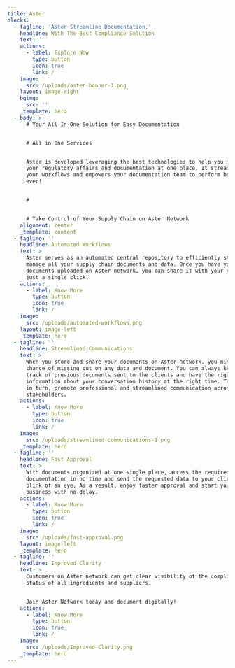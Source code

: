 ```yaml
---
title: Aster
blocks:
  - tagline: 'Aster Streamline Documentation,'
    headline: With The Best Compliance Solution
    text: ''
    actions:
      - label: Explore Now
        type: button
        icon: true
        link: /
    image:
      src: /uploads/aster-banner-1.png
    layout: image-right
    bgimg:
      src: ''
    _template: hero
  - body: >
      # Your All-In-One Solution for Easy Documentation


      # All in One Services


      Aster is developed leveraging the best technologies to help you manage all
      your regulatory affairs and documentation at one place. It streamlines
      your workflows and empowers your documentation team to perform better than
      ever!


      #


      # Take Control of Your Supply Chain on Aster Network
    alignment: center
    _template: content
  - tagline: ''
    headline: Automated Workflows
    text: >
      Aster serves as an automated central repository to efficiently store and
      manage all your supply chain documents and data. Once you have your
      documents uploaded on Aster network, you can share it with your clients in
      just a single click.
    actions:
      - label: Know More
        type: button
        icon: true
        link: /
    image:
      src: /uploads/automated-workflows.png
    layout: image-left
    _template: hero
  - tagline: ''
    headline: Streamlined Communications
    text: >
      When you store and share your documents on Aster network, you minimize the
      chance of missing out on any data and document. You can always keep a
      track of previous documents sent to the clients and have the right
      information about your conversation history at the right time. This will,
      in turn, promote professional and streamlined communication across
      stakeholders.
    actions:
      - label: Know More
        type: button
        icon: true
        link: /
    image:
      src: /uploads/streamlined-communications-1.png
    _template: hero
  - tagline: ''
    headline: Fast Approval
    text: >
      With documents organized at one single place, access the required
      documentation in no time and send the requested data to your client at the
      blink of an eye. As a result, enjoy faster approval and start your key
      business with no delay.
    actions:
      - label: Know More
        type: button
        icon: true
        link: /
    image:
      src: /uploads/fast-approval.png
    layout: image-left
    _template: hero
  - tagline: ''
    headline: Improved Clarity
    text: >
      Customers on Aster network can get clear visibility of the compliance
      status of all ingredients and suppliers.


      Join Aster Network today and document digitally!
    actions:
      - label: Know More
        type: button
        icon: true
        link: /
    image:
      src: /uploads/Improved-Clarity.png
    _template: hero
---
```


